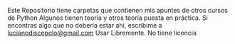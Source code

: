 Este Repositorio tiene carpetas que contienen mis apuntes de otros cursos de Python
Algunos tienen teoría y otros teoría puesta en práctica. 
Si encontras algo que no debería estar ahí, escribime a lucianodiscepolo@gmail.com
Usar Libremente. No tiene licencia

